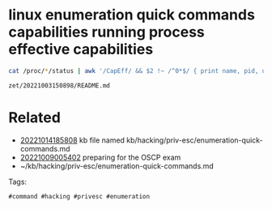 # linux enumeration quick commands capabilities running process effective capabilities
```bash
cat /proc/*/status | awk '/CapEff/ && $2 !~ /^0*$/ { print name, pid, uid, $2 } /^Pid/ { pid = $2 } /^Uid/ { uid = $2 } /^Name/ { name = $2 }'
```

` zet/20221003150898/README.md `

# Related

- [20221014185808](/zet/20221014185808/README.md) kb file named kb/hacking/priv-esc/enumeration-quick-commands.md
- [20221009005402](/zet/20221009005402/README.md) preparing for the OSCP exam
- ~/kb/hacking/priv-esc/enumeration-quick-commands.md

Tags:

    #command #hacking #privesc #enumeration 
